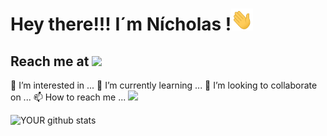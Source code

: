 # **Hey there!!! I´m Nícholas** !<img src="https://raw.githubusercontent.com/ABSphreak/ABSphreak/master/gifs/Hi.gif" width="35" height="35"/>
## Reach me at [<img src="https://img.shields.io/badge/linkedin-%230077B5.svg?&style=for-the-badge&logo=linkedin&logoColor=white" />](https://www.linkedin.com/in/nicholas-pereira-07080b13a/) 
👀 I’m interested in ...
🌱 I’m currently learning ...
💞️ I’m looking to collaborate on ...
📫 How to reach me ...
<img src="https://github.com/pr2tik1/pr2tik1/blob/master/IMAGE-NAME">

![YOUR github stats](https://github-readme-stats.vercel.app/api?username=USERNAME)
 
<!---
nicholascfp/nicholascfp is a ✨ special ✨ repository because its `README.md` (this file) appears on your GitHub profile.
You can click the Preview link to take a look at your changes.
--->
